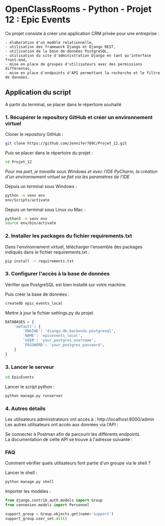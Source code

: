 # OpenClassRooms - Python - Projet 12 : Epic Events

Ce projet consiste à créer une application CRM privée pour une entreprise :  
<!-- 2 espaces à la fin de la ligne pour un saut de ligne -->
	- élaboration d'un modèle relationnelle,
	- utilisation des framework Django et Django REST,
	- utilisation de la base de données PostgreSQL,
    - utilisation du site d'administration Django en tant qu'interface front-end,
    - mise en place de groupes d'utilisateurs avec des permissions différentes,  
    - mise en place d'endpoints d'API permettant la recherche et le filtre de données.


## Application du script

A partir du terminal, se placer dans le répertoire souhaité

### 1. Récupérer le repository GitHub et créer un environnement virtuel

Cloner le repository GitHub :
```bash
git clone https://github.com/Jennifer789C/Projet_12.git
```
Puis se placer dans le répertoire du projet :
```bash
cd Projet_12
```
*Pour ma part, je travaille sous Windows et avec l'IDE PyCharm, la création d'un environnement virtuel se fait via les paramètres de l'IDE*

Depuis un terminal sous Windows :
```bash
python -m venv env
env/Scripts/activate
```

Depuis un terminal sous Linux ou Mac :
```bash
python3 -m venv env
source env/bin/activate
```

### 2. Installer les packages du fichier requirements.txt

Dans l'environnement virtuel, télécharger l'ensemble des packages indiqués 
dans le fichier requirements.txt :
```bash
pip install -r requirements.txt
```

### 3. Configurer l'accès à la base de données

Vérifier que PostgreSQL est bien installé sur votre machine.

Puis créer la base de données :

```bash
createdb epic_events_local
```

Mettre à jour le fichier settings.py du projet.

```python
DATABASES = {
    'default': {
        'ENGINE': 'django.db.backends.postgresql',
        'NAME': 'epicevents_local',
        'USER': 'your_postgres_username',
        'PASSWORD': 'your_postgres_password',
    }
}
```

### 3. Lancer le serveur

```bash
cd EpicEvents
```
Lancer le script python :
```bash
python manage.py runserver
```

### 4. Autres détails

Les utilisateurs administrateurs ont accès à : http://localhost:8000/admin  
Les autres utilisateurs ont accès aux données via l'API :

Se connecter à Postman afin de parcourir les différents endpoints.  
La documentation de cette API se trouve à l'adresse suivante :  

### FAQ

Comment vérifier quels utilisateurs font partie d'un groupe via le shell ?

Lancer le shell :
```bash
python manage.py shell
```
Importer les modèles :
```python
from django.contrib.auth.models import Group
from connexion.models import Personnel

support_group = Group.objects.get(name='support')
support_group.user_set.all()
```
```
